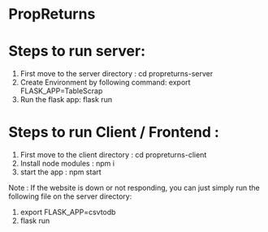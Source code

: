 # PropReturns

# Steps to run server: 
1. First move to the server directory : cd propreturns-server
2. Create Environment by following command:
   export FLASK_APP=TableScrap
3. Run the flask app: flask run

# Steps to run Client / Frontend : 
1. First move to the client directory : cd propreturns-client
2. Install node modules : npm i
3. start the app : npm start

Note : If the website is down or not responding, you can just simply run the following file on the server directory: 
1. export FLASK_APP=csvtodb
2. flask run
